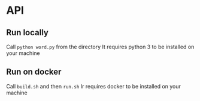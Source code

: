 # API
## Run locally 
Call ```python word.py``` from the directory 
It requires python 3 to be installed on your machine

## Run on docker
Call ```build.sh``` and then ```run.sh```
Ir requires docker to be installed on your machine